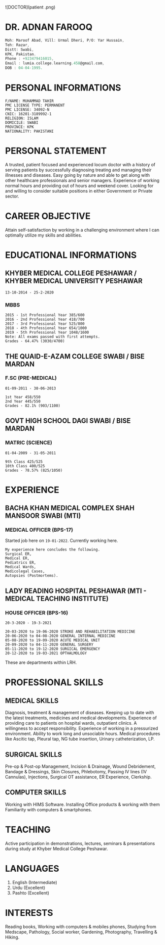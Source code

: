 ![DOCTOR](patient .png)

# DR. ADNAN FAROOQ

```dart
Moh: Maroof Abad, Vill: Urmal Dheri, P/O: Yar Hussain,
Teh: Razar, 
Distt: Swabi, 
KPK, Pakistan.
Phone : +923479416015,
Email : lumia.college.learning.458@gmail.com,
DOB : 04-04-1995.
```
# PERSONAL INFORMATIONS
```
F/NAME: MUHAMMAD TAHIR
PMC LICENSE TYPE: PERMANENT
PMC LICENSE: 34092-N
CNIC: 16201-3189992-1
RELIGION: ISLAM
DOMICILE: SWABI
PROVINCE: KPK
NATIONALITY: PAKISTANI
```
# PERSONAL STATEMENT
A trusted, patient focused and experienced locum doctor with a history of serving patients by successfully diagnosing treating and managing their illnesses and diseases. Easy going by nature and able to get along with other healthcare professionals and senior managers. Experience of working normal hours and providing out of hours and weekend cover. Looking for and willing to consider suitable positions in either Government or Private sector.
# CAREER OBJECTIVE
Attain self-satisfaction by working in a challenging environment where I can optimally utilize my skills and abilities.
# EDUCATIONAL INFORMATIONS
## KHYBER MEDICAL COLLEGE PESHAWAR / KHYBER MEDICAL UNIVERSITY PESHAWAR
`13-10-2014 - 25-2-2020`
### MBBS
```
2015 - 1st Professional Year 385/600
2016 - 2nd Professional Year 418/700
2017 - 3rd Professional Year 525/800
2018 - 4th Professional Year 654/1000
2019 - 5th Professional Year 1048/1600
Note: All exams passed with first attempts.
Grades - 64.47% (3030/4700)
```

## THE QUAID-E-AZAM COLLEGE SWABI / BISE MARDAN
### F.SC (PRE-MEDICAL)
`01-09-2011 - 30-06-2013`
```
1st Year 458/550
2nd Year 445/550
Grades - 82.1% (903/1100)
```
## GOVT HIGH SCHOOL DAGI SWABI / BISE MARDAN
### MATRIC (SCIENCE)
`01-04-2009 - 31-05-2011`
```
9th Class 425/525
10th Class 400/525
Grades - 78.57% (825/1050)
```
# EXPERIENCE
## BACHA KHAN MEDICAL COMPLEX SHAH MANSOOR SWABI (MTI)
### MEDICAL OFFICER (BPS-17)
Started job here on `19-01-2022`.
Currently working here.
```
My experience here concludes the following.
Surgical ER,
Medical ER,
Pediatrics ER,
Medical Wards,
Medicolegal Cases, 
Autopsies (Postmortems). 
```
## LADY READING HOSPITAL PESHAWAR (MTI - MEDICAL TEACHING INSTITUTE)
### HOUSE OFFICER (BPS-16)

`20-3-2020 - 19-3-2021`

```
20-03-2020 to 19-06-2020 STROKE AND REHABILITATION MEDICINE
20-06-2020 to 04-08-2020 GENERAL INTERNAL MEDICINE
05-08-2020 to 19-09-2020 ACUTE MEDICAL UNIT
20-09-2020 to 04-11-2020 GENERAL SURGERY
05-11-2020 to 19-12-2020 SURGICAL EMERGENCY
20-12-2020 to 19-03-2021 OPTHALMOLOGY
```

These are departments within LRH.
# PROFESSIONAL SKILLS
## MEDICAL SKILLS
Diagnosis, treatment & management of diseases. Keeping up to date with the latest treatments, medicines and medical developments. Experience of providing care to patients on hospital wards, outpatient clinics. A willingness to accept responsibility. Experience of working in a pressurized environment. Ability to work long and unsociable hours. Medical procedures like Ascitic tap, Pleural tap, NG tube insertion, Urinary catheterization, LP.

## SURGICAL SKILLS
Pre-op & Post-op Management, Incision & Drainage, Wound Debridement, Bandage & Dressings, Skin Closures, Phlebotomy, Passing IV lines (IV Cannulas), Injections, Surgical OT assistance, ER Experience, Clerkship.
## COMPUTER SKILLS
Working with HIMS Software.
Installing Office products & working with them
Familiarity with computers & smartphones.
# TEACHING

Active participation in demonstrations, lectures, seminars & presentations during study at Khyber Medical College Peshawar.

# LANGUAGES

1. English (Intermediate)
2. Urdu (Excellent)
3. Pashto (Excellent)

# INTERESTS

Reading books, Working with computers & mobiles phones, Studying from Medscape, Pathology, Social
worker, Gardening, Photography, Travelling & Hiking.
